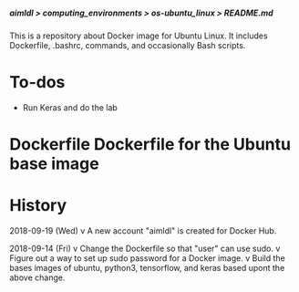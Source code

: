 ##### aimldl > computing_environments > os-ubuntu_linux > README.md

This is a repository about Docker image for Ubuntu Linux.
It includes Dockerfile, .bashrc, commands, and occasionally Bash scripts.

# To-dos
- Run Keras and do the lab

# Dockerfile     Dockerfile for the Ubuntu base image

# History
2018-09-19 (Wed)
v A new account "aimldl" is created for Docker Hub.

2018-09-14 (Fri)
v Change the Dockerfile so that "user" can use sudo.
v Figure out a way to set up sudo password for a Docker image.
v Build the bases images of ubuntu, python3, tensorflow, and keras based upont the above change.

